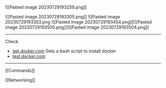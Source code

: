 ![[Pasted image 20230729193259.png]]

![[Pasted image 20230729193305.png]]
![[Pasted image 20230729193353.png
![[Pasted image 20230729193454.png]]![[Pasted image 20230729193500.png]]![[Pasted image 20230729193504.png]]
___
Check
* [get.docker.com](get.docker.com) Gets a bash script to install docker
* [test.docker.com](test.docker.com)
___ 
[[Commands]]

[[Networking]]
